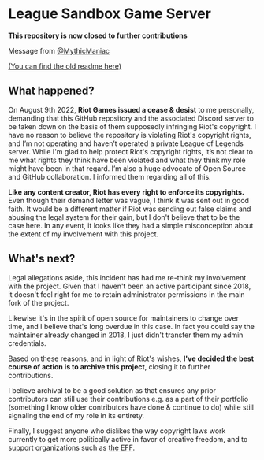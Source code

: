 # League Sandbox Game Server

**This repository is now closed to further contributions**

Message from [@MythicManiac](https://github.com/MythicManiac)

[(You can find the old readme here)](README-old.md)

## What happened?

On August 9th 2022, **Riot Games issued a cease & desist** to me personally,
demanding that this GitHub repository and the associated Discord server to be
taken down on the basis of them supposedly infringing Riot's copyright. I have
no reason to believe the repository is violating Riot's copyright rights, and
I’m not operating and haven’t operated a private League of Legends server. While
I'm glad to help protect Riot's copyright rights, it’s not clear to me what
rights they think have been violated and what they think my role might have been
in that regard. I’m also a huge advocate of Open Source and GitHub
collaboration. I informed them regarding all of this.

**Like any content creator, Riot has every right to enforce its copyrights.**
Even though their demand letter was vague, I think it was sent out in good
faith. It would be a different matter if Riot was sending out false claims and
abusing the legal system for their gain, but I don't believe that to be the case
here. In any event, it looks like they had a simple misconception about the
extent of my involvement with this project.

## What's next?

Legal allegations aside, this incident has had me re-think my involvement with
the project. Given that I haven't been an active participant since 2018,
it doesn't feel right for me to retain administrator permissions in the main
fork of the project.

Likewise it's in the spirit of open source for maintainers to change over time,
and I believe that's long overdue in this case. In fact you could say the
maintainer already changed in 2018, I just didn't transfer them my admin
credentials.

Based on these reasons, and in light of Riot's wishes, **I've decided the best
course of action is to archive this project**, closing it to further
contributions.

I believe archival to be a good solution as that ensures any prior contributors
can still use their contributions e.g. as a part of their portfolio (something
I know older contributors have done & continue to do) while still signaling the
end of my role in its entirety.

Finally, I suggest anyone who dislikes the way copyright laws work currently to
get more politically active in favor of creative freedom, and to support
organizations such as [the EFF](https://www.eff.org/).
